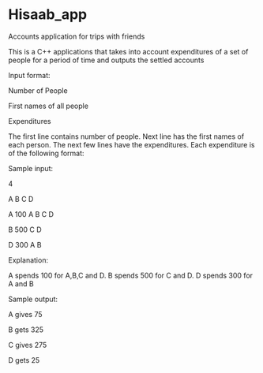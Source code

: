 # Hisaab_app
Accounts application for trips with friends

This is a C++ applications that takes into account expenditures of a set of people for a period of time and outputs the settled accounts

Input format:

Number of People

First names of all people

Expenditures

The first line contains number of people. Next line has the first names of each person.
The next few lines have the expenditures.
Each expenditure is of the following format:
<name of person who paid> <amount paid> <List of people for who he paid>

Sample input:

4

A B C D

A 100 A B C D 

B 500 C D

D 300 A B

Explanation:

A spends 100 for A,B,C and D. B spends 500 for C and D. D spends 300 for A and B

Sample output:

A gives 75

B gets 325

C gives 275

D gets 25



